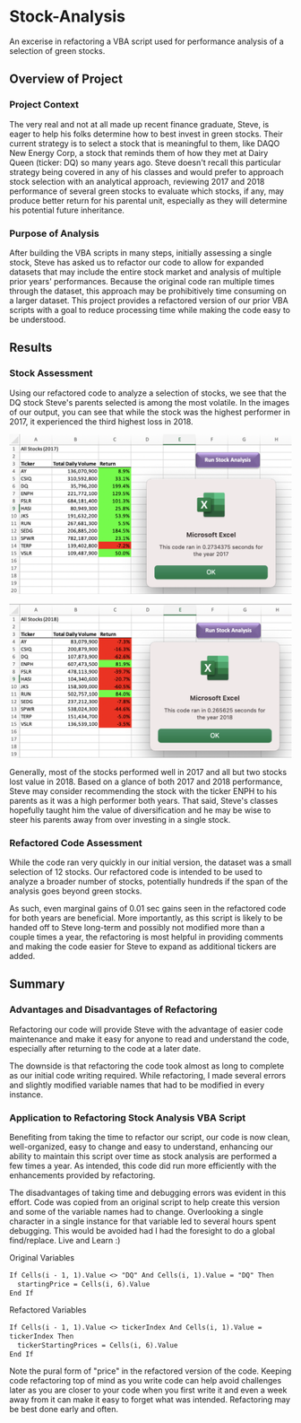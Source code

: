 # Stock-Analysis
An excerise in refactoring a VBA script used for performance analysis of a selection of green stocks. 

## Overview of Project
### Project Context
The very real and not at all made up recent finance graduate, Steve, is eager to help his folks determine how to best invest in green stocks. Their current strategy is to select a stock that is meaningful to them, like DAQO New Energy Corp, a stock that reminds them of how they met at Dairy Queen (ticker: DQ) so many years ago. Steve doesn't recall this particular strategy being covered in any of his classes and would prefer to approach stock selection with an analytical approach, reviewing 2017 and 2018 performance of several green stocks to evaluate which stocks, if any, may produce better return for his parental unit, especially as they will determine his potential future inheritance. 

### Purpose of Analysis
After building the VBA scripts in many steps, initially assessing a single stock, Steve has asked us to refactor our code to allow for expanded datasets that may include the entire stock market and analysis of multiple prior years' performances. Because the original code ran multiple times through the dataset, this approach may be prohibitively time consuming on a larger dataset. This project provides a refactored version of our prior VBA scripts with a goal to reduce processing time while making the code easy to be understood.

## Results
### Stock Assessment
Using our refactored code to analyze a selection of stocks, we see that the DQ stock Steve's parents selected is among the most volatile. In the images of our output, you can see that while the stock was the highest performer in 2017, it experienced the third highest loss in 2018. 

![Image of 2017 Stock Output](https://github.com/ozloty06/Stock-Analysis/blob/main/Resources/VBA_Challenge_2017.png)

![Image of 2018 Stock Output](https://github.com/ozloty06/Stock-Analysis/blob/main/Resources/VBA_Challenge_2018.png)

Generally, most of the stocks performed well in 2017 and all but two stocks lost value in 2018. Based on a glance of both 2017 and 2018 performance, Steve may consider recommending the stock with the ticker ENPH to his parents as it was a high performer both years. That said, Steve's classes hopefully taught him the value of diversification and he may be wise to steer his parents away from over investing in a single stock.

### Refactored Code Assessment
While the code ran very quickly in our initial version, the dataset was a small selection of 12 stocks. Our refactored code is intended to be used to analyze a broader number of stocks, potentially hundreds if the span of the analysis goes beyond green stocks. 

As such, even marginal gains of 0.01 sec gains seen in the refactored code for both years are beneficial. More importantly, as this script is likely to be handed off to Steve long-term and possibly not modified more than a couple times a year, the refactoring is most helpful in providing comments and making the code easier for Steve to expand as additional tickers are added. 

## Summary
### Advantages and Disadvantages of Refactoring
Refactoring our code will provide Steve with the advantage of easier code maintenance and make it easy for anyone to read and understand the code, especially after returning to the code at a later date. 

The downside is that refactoring the code took almost as long to complete as our initial code writing required. While refactoring, I made several errors and slightly modified variable names that had to be modified in every instance. 

### Application to Refactoring Stock Analysis VBA Script

Benefiting from taking the time to refactor our script, our code is now clean, well-organized, easy to change and easy to understand, enhancing our ability to maintain this script over time as stock analysis are performed a few times a year. As intended, this code did run more efficiently with the enhancements provided by refactoring.

The disadvantages of taking time and debugging errors was evident in this effort. Code was copied from an original script to help create this version and some of the variable names had to change. Overlooking a single character in a single instance for that variable led to several hours spent debugging. This would be avoided had I had the foresight to do a global find/replace. Live and Learn :) 

Original Variables 
```
If Cells(i - 1, 1).Value <> "DQ" And Cells(i, 1).Value = "DQ" Then
  startingPrice = Cells(i, 6).Value
End If
```

Refactored Variables 
```
If Cells(i - 1, 1).Value <> tickerIndex And Cells(i, 1).Value = tickerIndex Then
  tickerStartingPrices = Cells(i, 6).Value
End If
```

Note the pural form of "price" in the refactored version of the code. Keeping code refactoring top of mind as you write code can help avoid challenges later as you are closer to your code when you first write it and even a week away from it can make it easy to forget what was intended. Refactoring may be best done early and often.
